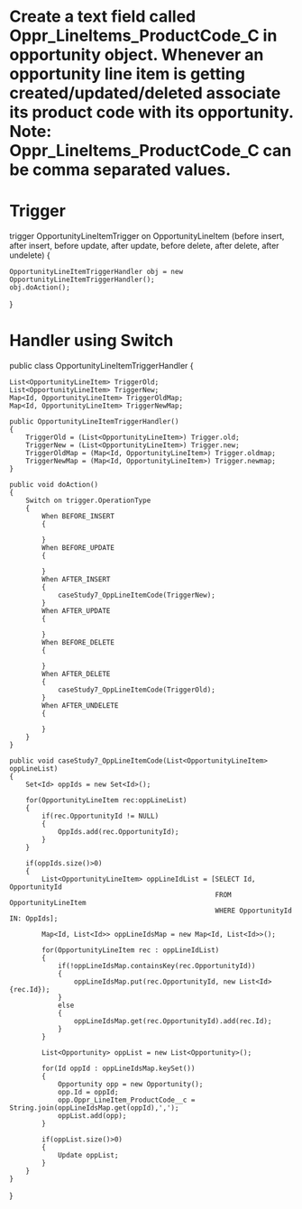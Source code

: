 # Create a text field called Oppr_Lineltems_ProductCode_C in opportunity object. Whenever an opportunity line item is getting created/updated/deleted associate its product code with its opportunity. Note: Oppr_Lineltems_ProductCode_C can be comma separated values.

# Trigger

trigger OpportunityLineItemTrigger on OpportunityLineItem (before insert, after insert, before update, after update, before delete, after delete, after undelete) {
    
    OpportunityLineItemTriggerHandler obj = new  OpportunityLineItemTriggerHandler();
    obj.doAction();

}

# Handler using Switch

public class OpportunityLineItemTriggerHandler {
    
    List<OpportunityLineItem> TriggerOld;
    List<OpportunityLineItem> TriggerNew;
    Map<Id, OpportunityLineItem> TriggerOldMap;
    Map<Id, OpportunityLineItem> TriggerNewMap;
    
    public OpportunityLineItemTriggerHandler()
    {
        TriggerOld = (List<OpportunityLineItem>) Trigger.old;
        TriggerNew = (List<OpportunityLineItem>) Trigger.new;
        TriggerOldMap = (Map<Id, OpportunityLineItem>) Trigger.oldmap;
        TriggerNewMap = (Map<Id, OpportunityLineItem>) Trigger.newmap;
    }
    
    public void doAction()
    {
        Switch on trigger.OperationType
        {
            When BEFORE_INSERT
            {
                
            }
            When BEFORE_UPDATE
            {
                
            }
            When AFTER_INSERT
            {
                caseStudy7_OppLineItemCode(TriggerNew);
            }
            When AFTER_UPDATE
            {

            }
            When BEFORE_DELETE
            {
                
            }
            When AFTER_DELETE
            {
                caseStudy7_OppLineItemCode(TriggerOld);
            }
            When AFTER_UNDELETE
            {

            }
        }
    }
    
    public void caseStudy7_OppLineItemCode(List<OpportunityLineItem> oppLineList)
    {
        Set<Id> oppIds = new Set<Id>();
        
        for(OpportunityLineItem rec:oppLineList)
        {
            if(rec.OpportunityId != NULL)
            {
                OppIds.add(rec.OpportunityId);
            }
        }
  
        if(oppIds.size()>0)
        {
            List<OpportunityLineItem> oppLineIdList = [SELECT Id, OpportunityId 
                                                       FROM OpportunityLineItem
                                                       WHERE OpportunityId IN: OppIds];        
            
            Map<Id, List<Id>> oppLineIdsMap = new Map<Id, List<Id>>();
            
            for(OpportunityLineItem rec : oppLineIdList)
            {
                if(!oppLineIdsMap.containsKey(rec.OpportunityId))
                {
                    oppLineIdsMap.put(rec.OpportunityId, new List<Id>{rec.Id});
                }
                else
                {
                    oppLineIdsMap.get(rec.OpportunityId).add(rec.Id);
                }
            }
            
            List<Opportunity> oppList = new List<Opportunity>();

            for(Id oppId : oppLineIdsMap.keySet())
            {
                Opportunity opp = new Opportunity();
                opp.Id = oppId;
                opp.Oppr_LineItem_ProductCode__c = String.join(oppLineIdsMap.get(oppId),',');
                oppList.add(opp);
            }
            
            if(oppList.size()>0)
            {
                Update oppList;
            }
        }
    }
    
}
